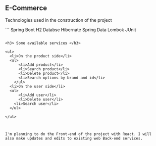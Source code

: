## E-Commerce
<p>Technologies used in the construction of the project</p>
```
  Spring Boot
  H2 Databse
  Hibernate
  Spring Data
  Lombok
  JUnit
  
```

<h3> Some available services </h3>

<ul>
  <li>On the product side</li>
  <ul>
      <li>Add product</li>
      <li>Search product</li>
      <li>Delete product</li>
      <li>Search options by brand and id</li>
    </ul>
  <li>On the user side</li>
  <ul>
      <li>Add user</li>
      <li>Delete user</li>
    <li>Search user</li>
  </ul>  
  
</ul>  



I'm planning to do the Front-end of the project with React. I will also make updates and edits to existing web Back-end services.
